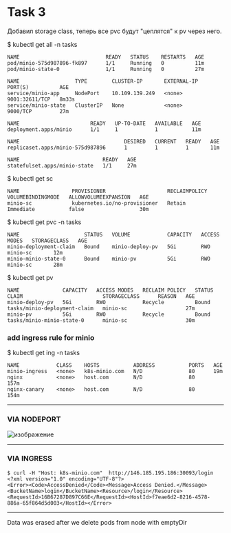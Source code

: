 # Task 3

Добавил storage class, теперь все pvc будут "цеплятся" к pv через него. 

$ kubectl get all -n tasks
```
NAME                            READY   STATUS    RESTARTS   AGE
pod/minio-575d987896-fk897      1/1     Running   0          11m
pod/minio-state-0               1/1     Running   0          27m

NAME                  TYPE        CLUSTER-IP       EXTERNAL-IP   PORT(S)          AGE
service/minio-app     NodePort    10.109.139.249   <none>        9001:32611/TCP   8m33s
service/minio-state   ClusterIP   None             <none>        9000/TCP         27m

NAME                       READY   UP-TO-DATE   AVAILABLE   AGE
deployment.apps/minio      1/1     1            1           11m

NAME                                  DESIRED   CURRENT   READY   AGE
replicaset.apps/minio-575d987896      1         1         1       11m

NAME                           READY   AGE
statefulset.apps/minio-state   1/1     27m
```

$ kubectl get sc 
```
NAME                 PROVISIONER                    RECLAIMPOLICY   VOLUMEBINDINGMODE   ALLOWVOLUMEEXPANSION   AGE
minio-sc             kubernetes.io/no-provisioner   Retain          Immediate           false                  30m
```
$ kubectl get pvc -n tasks
```
NAME                     STATUS   VOLUME            CAPACITY   ACCESS MODES   STORAGECLASS   AGE
minio-deployment-claim   Bound    minio-deploy-pv   5Gi        RWO            minio-sc       12m
minio-minio-state-0      Bound    minio-pv          5Gi        RWO            minio-sc       28m
```

$ kubectl get pv 
```
NAME              CAPACITY   ACCESS MODES   RECLAIM POLICY   STATUS      CLAIM                          STORAGECLASS      REASON   AGE
minio-deploy-pv   5Gi        RWO            Recycle          Bound       tasks/minio-deployment-claim   minio-sc                   27m
minio-pv          5Gi        RWO            Recycle          Bound       tasks/minio-minio-state-0      minio-sc                   30m
```

### add ingress rule for minio


$ kubectl get ing -n tasks
```
NAME            CLASS    HOSTS           ADDRESS           PORTS   AGE
minio-ingress   <none>   k8s-minio.com   N/D               80      19m
nginx           <none>   host.com        N/D               80      157m
nginx-canary    <none>   host.com        N/D               80      154m
```
---
### VIA NODEPORT
![изображение](https://user-images.githubusercontent.com/28691083/141265991-89f5ba30-bd5a-4986-b408-9e0bd06b03e9.png)

---
### VIA INGRESS

```
$ curl -H "Host: k8s-minio.com"  http://146.185.195.186:30093/login
<?xml version="1.0" encoding="UTF-8"?>
<Error><Code>AccessDenied</Code><Message>Access Denied.</Message><BucketName>login</BucketName><Resource>/login</Resource><RequestId>16B67287D897C66E</RequestId><HostId>f7eae6d2-8216-4578-886a-65f864d5d003</HostId></Error>

```

---
Data was erased after we delete pods from node with emptyDir
